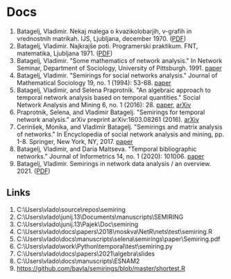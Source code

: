 # Docs

1. Batagelj, Vladimir. Nekaj malega o kvazikolobarjih, v-grafih in vrednostnih matrikah. IJS, Ljubljana, december 1970. ([PDF](v-grafi.pdf))
3. Batagelj, Vladimir. Najkrajše poti. Programerski praktikum. FNT, matematika, Ljubljana 1971. ([PDF](najPoti.pdf))
4. Batagelj, Vladimir. "Some mathematics of network analysis." In Network Seminar, Department of Sociology, University of Pittsburgh. 1991. [paper](https://d1wqtxts1xzle7.cloudfront.net/109627284/report-libre.pdf)
5. Batagelj, Vladimir. "Semirings for social networks analysis." Journal of Mathematical Sociology 19, no. 1 (1994): 53-68. [paper](https://www.tandfonline.com/doi/pdf/10.1080/0022250X.1994.9990135)
6. Batagelj, Vladimir, and Selena Praprotnik. "An algebraic approach to temporal network analysis based on temporal quantities." Social Network Analysis and Mining 6, no. 1 (2016): 28. [paper](https://link.springer.com/article/10.1007/s13278-016-0330-4), [arXiv](https://arxiv.org/pdf/1505.01569)
7. Praprotnik, Selena, and Vladimir Batagelj. "Semirings for temporal network analysis." arXiv preprint arXiv:1603.08261 (2016). [arXiv](https://arxiv.org/abs/1603.08261)
8. Cerinšek, Monika, and Vladimir Batagelj. "Semirings and matrix analysis of networks." In Encyclopedia of social network analysis and mining, pp. 1-8. Springer, New York, NY, 2017. [paper](https://link.springer.com/rwe/10.1007/978-1-4939-7131-2_152)
9. Batagelj, Vladimir, and Daria Maltseva. "Temporal bibliographic networks." Journal of Informetrics 14, no. 1 (2020): 101006. [paper](https://www.sciencedirect.com/science/article/pii/S1751157719301439)
2. Batagelj, Vladimir. Semirings in network data analysis / an overview. 2021. ([PDF](semirings.pdf))


## Links

1. C:\Users\vlado\source\repos\semiring
2. C:\Users\vlado\junij.13\Documents\manuscripts\SEMIRING
3. C:\Users\vlado\junij.13\Pajek\Doc\semiring
4. C:\Users\vlado\docs\papers\2018\moskva\NetR\nets\test\semiring.R
5. C:\Users\vlado\docs\manuscripts\selena\semirings\paper\Semiring.pdf
6. C:\Users\vlado\work\Python\temporal\test\semiring.py
7. C:\Users\vlado\docs\papers\2021\algebra\slides
8. C:\Users\vlado\docs\manuscripts\ESNAM2
9. https://github.com/bavla/semirings/blob/master/shortest.R
